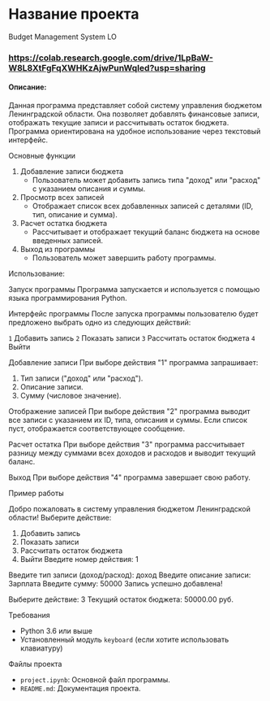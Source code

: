 # Название проекта
Budget Management System LO
### https://colab.research.google.com/drive/1LpBaW-W8L8XtFgFqXWHKzAjwPunWqIed?usp=sharing
#### Описание:

Данная программа представляет собой систему управления бюджетом Ленинградской области. Она позволяет добавлять финансовые записи, отображать текущие записи и рассчитывать остаток бюджета. Программа ориентирована на удобное использование через текстовый интерфейс.

 Основные функции
1. Добавление записи бюджета
   - Пользователь может добавить запись типа "доход" или "расход" с указанием описания и суммы.
2. Просмотр всех записей
   - Отображает список всех добавленных записей с деталями (ID, тип, описание и сумма).
3. Расчет остатка бюджета
   - Рассчитывает и отображает текущий баланс бюджета на основе введенных записей.
4. Выход из программы
   - Пользователь может завершить работу программы.

Использование:

Запуск программы
Программа запускается и используется с помощью языка программирования Python.


Интерфейс программы
После запуска программы пользователю будет предложено выбрать одно из следующих действий:

 `1` Добавить запись
 `2` Показать записи
 `3` Рассчитать остаток бюджета
 `4` Выйти

 Добавление записи
При выборе действия "1" программа запрашивает:
1. Тип записи ("доход" или "расход").
2. Описание записи.
3. Сумму (числовое значение).

Отображение записей
При выборе действия "2" программа выводит все записи с указанием их ID, типа, описания и суммы. Если список пуст, отображается соответствующее сообщение.

Расчет остатка
При выборе действия "3" программа рассчитывает разницу между суммами всех доходов и расходов и выводит текущий баланс.

Выход
При выборе действия "4" программа завершает свою работу.

 Пример работы

Добро пожаловать в систему управления бюджетом Ленинградской области!
Выберите действие:
1. Добавить запись
2. Показать записи
3. Рассчитать остаток бюджета
4. Выйти
Введите номер действия: 1

Введите тип записи (доход/расход): доход
Введите описание записи: Зарплата
Введите сумму: 50000
Запись успешно добавлена!

Выберите действие: 3
Текущий остаток бюджета: 50000.00 руб.


Требования
- Python 3.6 или выше
- Установленный модуль `keyboard` (если хотите использовать клавиатуру)


Файлы проекта
- `project.ipynb`: Основной файл программы.
- `README.md`: Документация проекта.


